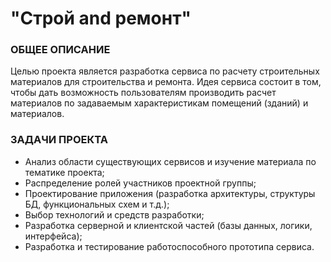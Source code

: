 # "Строй and ремонт" 

### ОБЩЕЕ ОПИСАНИЕ
Целью проекта является разработка
сервиса по расчету строительных
материалов для строительства и
ремонта. Идея сервиса состоит в том,
чтобы дать возможность
пользователям производить расчет
материалов по задаваемым
характеристикам помещений
(зданий) и материалов.

### ЗАДАЧИ ПРОЕКТА
* Анализ области существующих сервисов и изучение материала по тематике проекта;
* Распределение ролей участников проектной группы;
* Проектирование приложения (разработка архитектуры, структуры БД, функциональных схем и т.д.);
* Выбор технологий и средств разработки;
* Разработка серверной и клиентской частей (базы данных, логики, интерфейса);
* Разработка и тестирование работоспособного прототипа сервиса.

